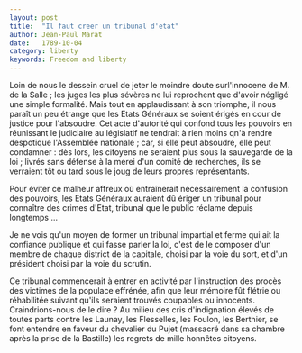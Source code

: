 ```yaml
---
layout: post
title:  "Il faut creer un tribunal d'etat"
author: Jean-Paul Marat
date:   1789-10-04
category: liberty
keywords: Freedom and liberty
---
```


Loin de nous le dessein cruel de jeter le moindre doute surl'innocene de M. de la Salle ; les juges les plus sévères ne lui reprochent que d'avoir négligé une simple formalité. Mais tout en applaudissant à son triomphe, il nous paraît un peu étrange que les Etats Généraux se soient érigés en cour de justice pour l'absoudre. Cet acte d'autorité qui confond tous les pouvoirs en réunissant le judiciaire au législatif ne tendrait à rien moins qn'à rendre despotique l'Assemblée nationale ; car, si elle peut absoudre, elle peut condamner : dès lors, les citoyens ne seraient plus sous la sauvegarde de la loi ; livrés sans défense à la merei d'un comité de recherches, ils se verraient tôt ou tard sous le joug de leurs propres représentants.

Pour éviter ce malheur affreux où entraînerait nécessairement la confusion des pouvoirs, les Etats Généraux auraient dû ériger un tribunal pour connaître des crimes d'Etat, tribunal que le public réclame depuis longtemps ...

Je ne vois qu'un moyen de former un tribunal impartial et ferme qui ait la confiance publique et qui fasse parler la loi, c'est de le composer d'un membre de chaque district de la capitale, choisi par la voie du sort, et d'un président choisi par la voie du scrutin.

Ce tribunal commencerait à entrer en activité par l'instruction des procès des victimes de la populace effrénée, afin que leur mémoire fût flétrie ou réhabilitée suivant qu'ils seraient trouvés coupables ou innocents. Craindrions-nous de le dire ? Au milieu des cris d'indignation élevés de toutes parts contre les Launay, les Flesselles, les Foulon, les Berthier, se font entendre en faveur du chevalier du Pujet (massacré dans sa chambre après la prise de la Bastille) les regrets de mille honnêtes citoyens.
